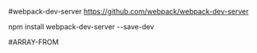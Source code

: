 #webpack-dev-server
https://github.com/webpack/webpack-dev-server

npm install webpack-dev-server --save-dev

#ARRAY-FROM
